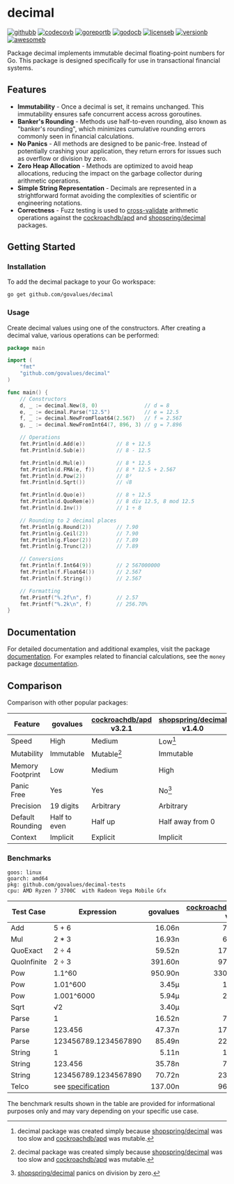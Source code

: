 # decimal

[![githubb]][github]
[![codecovb]][codecov]
[![goreportb]][goreport]
[![godocb]][godoc]
[![licenseb]][license]
[![versionb]][version]
[![awesomeb]][awesome]

Package decimal implements immutable decimal floating-point numbers for Go.
This package is designed specifically for use in transactional financial systems.

## Features

- **Immutability** - Once a decimal is set, it remains unchanged.
  This immutability ensures safe concurrent access across goroutines.
- **Banker's Rounding** - Methods use half-to-even rounding, also known as
  "banker's rounding", which minimizes cumulative rounding errors commonly seen
  in financial calculations.
- **No Panics** - All methods are designed to be panic-free.
  Instead of potentially crashing your application, they return errors for issues
  such as overflow or division by zero.
- **Zero Heap Allocation** - Methods are optimized to avoid heap allocations,
  reducing the impact on the garbage collector during arithmetic operations.
- **Simple String Representation** - Decimals are represented in a strightforward
  format avoiding the complexities of scientific or engineering notations.
- **Correctness** - Fuzz testing is used to [cross-validate] arithmetic operations
  against the [cockroachdb/apd] and [shopspring/decimal] packages.

## Getting Started

### Installation

To add the decimal package to your Go workspace:

```bash
go get github.com/govalues/decimal
```

### Usage

Create decimal values using one of the constructors.
After creating a decimal value, various operations can be performed:

```go
package main

import (
    "fmt"
    "github.com/govalues/decimal"
)

func main() {
    // Constructors
    d, _ := decimal.New(8, 0)               // d = 8
    e, _ := decimal.Parse("12.5")           // e = 12.5
    f, _ := decimal.NewFromFloat64(2.567)   // f = 2.567
    g, _ := decimal.NewFromInt64(7, 896, 3) // g = 7.896

    // Operations
    fmt.Println(d.Add(e))          // 8 + 12.5
    fmt.Println(d.Sub(e))          // 8 - 12.5

    fmt.Println(d.Mul(e))          // 8 * 12.5
    fmt.Println(d.FMA(e, f))       // 8 * 12.5 + 2.567
    fmt.Println(d.Pow(2))          // 8²
    fmt.Println(d.Sqrt())          // √8

    fmt.Println(d.Quo(e))          // 8 ÷ 12.5
    fmt.Println(d.QuoRem(e))       // 8 div 12.5, 8 mod 12.5
    fmt.Println(d.Inv())           // 1 ÷ 8

    // Rounding to 2 decimal places
    fmt.Println(g.Round(2))        // 7.90
    fmt.Println(g.Ceil(2))         // 7.90
    fmt.Println(g.Floor(2))        // 7.89
    fmt.Println(g.Trunc(2))        // 7.89

    // Conversions
    fmt.Println(f.Int64(9))        // 2 567000000
    fmt.Println(f.Float64())       // 2.567
    fmt.Println(f.String())        // 2.567

    // Formatting
    fmt.Printf("%.2f\n", f)        // 2.57
    fmt.Printf("%.2k\n", f)        // 256.70%
}
```

## Documentation

For detailed documentation and additional examples, visit the package
[documentation](https://pkg.go.dev/github.com/govalues/decimal#section-documentation).
For examples related to financial calculations, see the `money` package
[documentation](https://pkg.go.dev/github.com/govalues/money#section-documentation).

## Comparison

Comparison with other popular packages:

| Feature          | govalues     | [cockroachdb/apd] v3.2.1 | [shopspring/decimal] v1.4.0 |
| ---------------- | ------------ | ------------------------ | --------------------------- |
| Speed            | High         | Medium                   | Low[^reason]                |
| Mutability       | Immutable    | Mutable[^reason]         | Immutable                   |
| Memory Footprint | Low          | Medium                   | High                        |
| Panic Free       | Yes          | Yes                      | No[^divzero]                |
| Precision        | 19 digits    | Arbitrary                | Arbitrary                   |
| Default Rounding | Half to even | Half up                  | Half away from 0            |
| Context          | Implicit     | Explicit                 | Implicit                    |

[^reason]: decimal package was created simply because [shopspring/decimal] was
too slow and [cockroachdb/apd] was mutable.

[^divzero]: [shopspring/decimal] panics on division by zero.

### Benchmarks

```text
goos: linux
goarch: amd64
pkg: github.com/govalues/decimal-tests
cpu: AMD Ryzen 7 3700C  with Radeon Vega Mobile Gfx 
```

| Test Case   | Expression           | govalues | [cockroachdb/apd] v3.2.1 | [shopspring/decimal] v1.4.0 | govalues vs cockroachdb | govalues vs shopspring |
| ----------- | -------------------- | -------: | -----------------------: | --------------------------: | ----------------------: | ---------------------: |
| Add         | 5 + 6                |   16.06n |                   74.88n |                     140.90n |                +366.22% |               +777.33% |
| Mul         | 2 * 3                |   16.93n |                   62.20n |                     146.00n |                +267.40% |               +762.37% |
| QuoExact    | 2 ÷ 4                |   59.52n |                  176.95n |                     657.40n |                +197.30% |              +1004.50% |
| QuoInfinite | 2 ÷ 3                |  391.60n |                  976.80n |                    2962.50n |                +149.39% |               +656.42% |
| Pow         | 1.1^60               |  950.90n |                 3302.50n |                    4599.50n |                +247.32% |               +383.73% |
| Pow         | 1.01^600             |    3.45µ |                   10.67µ |                      18.67µ |                +209.04% |               +440.89% |
| Pow         | 1.001^6000           |    5.94µ |                   20.50µ |                     722.22µ |                +244.88% |             +12052.44% |
| Sqrt        | √2                   |    3.40µ |                    4.96µ |                    2101.86µ |                 +46.00% |             +61755.71% |
| Parse       | 1                    |   16.52n |                   76.30n |                     136.55n |                +362.00% |               +726.82% |
| Parse       | 123.456              |   47.37n |                  176.90n |                     242.60n |                +273.44% |               +412.14% |
| Parse       | 123456789.1234567890 |   85.49n |                  224.15n |                     497.95n |                +162.19% |               +482.47% |
| String      | 1                    |    5.11n |                   19.57n |                     198.25n |                +283.21% |              +3783.07% |
| String      | 123.456              |   35.78n |                   77.12n |                     228.85n |                +115.52% |               +539.51% |
| String      | 123456789.1234567890 |   70.72n |                  239.10n |                     337.25n |                +238.12% |               +376.91% |
| Telco       | see [specification]  |  137.00n |                  969.40n |                    3981.00n |                +607.33% |              +2804.78% |

The benchmark results shown in the table are provided for informational purposes only and may vary depending on your specific use case.

[codecov]: https://codecov.io/gh/govalues/decimal
[codecovb]: https://img.shields.io/codecov/c/github/govalues/decimal/main?color=brightcolor
[goreport]: https://goreportcard.com/report/github.com/govalues/decimal
[goreportb]: https://goreportcard.com/badge/github.com/govalues/decimal
[github]: https://github.com/govalues/decimal/actions/workflows/go.yml
[githubb]: https://img.shields.io/github/actions/workflow/status/govalues/decimal/go.yml
[godoc]: https://pkg.go.dev/github.com/govalues/decimal#section-documentation
[godocb]: https://img.shields.io/badge/go.dev-reference-blue
[version]: https://go.dev/dl
[versionb]: https://img.shields.io/github/go-mod/go-version/govalues/decimal?label=go
[license]: https://en.wikipedia.org/wiki/MIT_License
[licenseb]: https://img.shields.io/github/license/govalues/decimal?color=blue
[awesome]: https://github.com/avelino/awesome-go#financial
[awesomeb]: https://awesome.re/mentioned-badge.svg
[cockroachdb/apd]: https://pkg.go.dev/github.com/cockroachdb/apd
[shopspring/decimal]: https://pkg.go.dev/github.com/shopspring/decimal
[specification]: https://speleotrove.com/decimal/telcoSpec.html
[cross-validate]: https://github.com/govalues/decimal-tests
